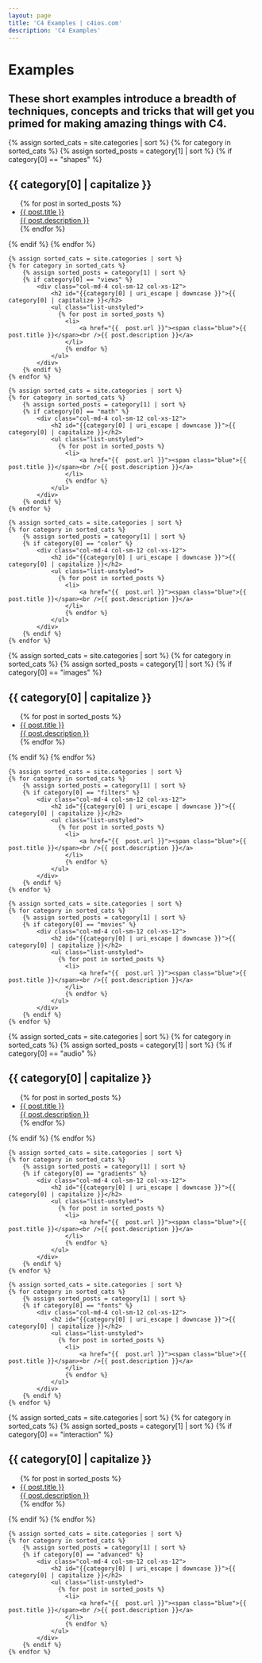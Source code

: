 ```yaml
---
layout: page
title: 'C4 Examples | c4ios.com'
description: 'C4 Examples'
---
```


# Examples

<div class="row">
	<div class="col-md-12 col-sm-12 col-xs-12">
		<h2>These short examples introduce a breadth of techniques, concepts and tricks that will get you primed for making amazing things with C4.</h2>
	</div>
</div>

<div class="row examples-index">
	{% assign sorted_cats = site.categories | sort %}
	{% for category in sorted_cats %}
		{% assign sorted_posts = category[1] | sort %}
		{% if category[0] == "shapes" %}
			<div class="col-md-4 col-sm-12 col-xs-12">
				<h2 id="{{category[0] | uri_escape | downcase }}">{{ category[0] | capitalize }}</h2>
				<ul class="list-unstyled">
				  {% for post in sorted_posts %} 
				 	<li>
				 		<a href="{{  post.url }}"><span class="blue">{{  post.title }}</span><br />{{ post.description }}</a>
				 	</li>
				 	{% endfor %}
				</ul>
			</div>
		{% endif %}
	{% endfor %}

	{% assign sorted_cats = site.categories | sort %}
	{% for category in sorted_cats %}
		{% assign sorted_posts = category[1] | sort %}
		{% if category[0] == "views" %}
			<div class="col-md-4 col-sm-12 col-xs-12">
				<h2 id="{{category[0] | uri_escape | downcase }}">{{ category[0] | capitalize }}</h2>
				<ul class="list-unstyled">
				  {% for post in sorted_posts %} 
				 	<li>
				 		<a href="{{  post.url }}"><span class="blue">{{  post.title }}</span><br />{{ post.description }}</a>
				 	</li>
				 	{% endfor %}
				</ul>
			</div>
		{% endif %}
	{% endfor %}

	{% assign sorted_cats = site.categories | sort %}
	{% for category in sorted_cats %}
		{% assign sorted_posts = category[1] | sort %}
		{% if category[0] == "math" %}
			<div class="col-md-4 col-sm-12 col-xs-12">
				<h2 id="{{category[0] | uri_escape | downcase }}">{{ category[0] | capitalize }}</h2>
				<ul class="list-unstyled">
				  {% for post in sorted_posts %} 
				 	<li>
				 		<a href="{{  post.url }}"><span class="blue">{{  post.title }}</span><br />{{ post.description }}</a>
				 	</li>
				 	{% endfor %}
				</ul>
			</div>
		{% endif %}
	{% endfor %}

	{% assign sorted_cats = site.categories | sort %}
	{% for category in sorted_cats %}
		{% assign sorted_posts = category[1] | sort %}
		{% if category[0] == "color" %}
			<div class="col-md-4 col-sm-12 col-xs-12">
				<h2 id="{{category[0] | uri_escape | downcase }}">{{ category[0] | capitalize }}</h2>
				<ul class="list-unstyled">
				  {% for post in sorted_posts %} 
				 	<li>
				 		<a href="{{  post.url }}"><span class="blue">{{  post.title }}</span><br />{{ post.description }}</a>
				 	</li>
				 	{% endfor %}
				</ul>
			</div>
		{% endif %}
	{% endfor %}
</div>

<div class="row examples-index">
	{% assign sorted_cats = site.categories | sort %}
	{% for category in sorted_cats %}
		{% assign sorted_posts = category[1] | sort %}
		{% if category[0] == "images" %}
			<div class="col-md-4 col-sm-12 col-xs-12">
				<h2 id="{{category[0] | uri_escape | downcase }}">{{ category[0] | capitalize }}</h2>
				<ul class="list-unstyled">
				  {% for post in sorted_posts %} 
				 	<li>
				 		<a href="{{  post.url }}"><span class="blue">{{  post.title }}</span><br />{{ post.description }}</a>
				 	</li>
				 	{% endfor %}
				</ul>
			</div>
		{% endif %}
	{% endfor %}

	{% assign sorted_cats = site.categories | sort %}
	{% for category in sorted_cats %}
		{% assign sorted_posts = category[1] | sort %}
		{% if category[0] == "filters" %}
			<div class="col-md-4 col-sm-12 col-xs-12">
				<h2 id="{{category[0] | uri_escape | downcase }}">{{ category[0] | capitalize }}</h2>
				<ul class="list-unstyled">
				  {% for post in sorted_posts %} 
				 	<li>
				 		<a href="{{  post.url }}"><span class="blue">{{  post.title }}</span><br />{{ post.description }}</a>
				 	</li>
				 	{% endfor %}
				</ul>
			</div>
		{% endif %}
	{% endfor %}

	{% assign sorted_cats = site.categories | sort %}
	{% for category in sorted_cats %}
		{% assign sorted_posts = category[1] | sort %}
		{% if category[0] == "movies" %}
			<div class="col-md-4 col-sm-12 col-xs-12">
				<h2 id="{{category[0] | uri_escape | downcase }}">{{ category[0] | capitalize }}</h2>
				<ul class="list-unstyled">
				  {% for post in sorted_posts %} 
				 	<li>
				 		<a href="{{  post.url }}"><span class="blue">{{  post.title }}</span><br />{{ post.description }}</a>
				 	</li>
				 	{% endfor %}
				</ul>
			</div>
		{% endif %}
	{% endfor %}
</div>

<div class="row examples-index">
	{% assign sorted_cats = site.categories | sort %}
	{% for category in sorted_cats %}
		{% assign sorted_posts = category[1] | sort %}
		{% if category[0] == "audio" %}
			<div class="col-md-4 col-sm-12 col-xs-12">
				<h2 id="{{category[0] | uri_escape | downcase }}">{{ category[0] | capitalize }}</h2>
				<ul class="list-unstyled">
				  {% for post in sorted_posts %} 
				 	<li>
				 		<a href="{{  post.url }}"><span class="blue">{{  post.title }}</span><br />{{ post.description }}</a>
				 	</li>
				 	{% endfor %}
				</ul>
			</div>
		{% endif %}
	{% endfor %}

	{% assign sorted_cats = site.categories | sort %}
	{% for category in sorted_cats %}
		{% assign sorted_posts = category[1] | sort %}
		{% if category[0] == "gradients" %}
			<div class="col-md-4 col-sm-12 col-xs-12">
				<h2 id="{{category[0] | uri_escape | downcase }}">{{ category[0] | capitalize }}</h2>
				<ul class="list-unstyled">
				  {% for post in sorted_posts %} 
				 	<li>
				 		<a href="{{  post.url }}"><span class="blue">{{  post.title }}</span><br />{{ post.description }}</a>
				 	</li>
				 	{% endfor %}
				</ul>
			</div>
		{% endif %}
	{% endfor %}

	{% assign sorted_cats = site.categories | sort %}
	{% for category in sorted_cats %}
		{% assign sorted_posts = category[1] | sort %}
		{% if category[0] == "fonts" %}
			<div class="col-md-4 col-sm-12 col-xs-12">
				<h2 id="{{category[0] | uri_escape | downcase }}">{{ category[0] | capitalize }}</h2>
				<ul class="list-unstyled">
				  {% for post in sorted_posts %} 
				 	<li>
				 		<a href="{{  post.url }}"><span class="blue">{{  post.title }}</span><br />{{ post.description }}</a>
				 	</li>
				 	{% endfor %}
				</ul>
			</div>
		{% endif %}
	{% endfor %}

</div>

<div class="row examples-index">
	{% assign sorted_cats = site.categories | sort %}
	{% for category in sorted_cats %}
		{% assign sorted_posts = category[1] | sort %}
		{% if category[0] == "interaction" %}
			<div class="col-md-4 col-sm-12 col-xs-12">
				<h2 id="{{category[0] | uri_escape | downcase }}">{{ category[0] | capitalize }}</h2>
				<ul class="list-unstyled">
				  {% for post in sorted_posts %} 
				 	<li>
				 		<a href="{{  post.url }}"><span class="blue">{{  post.title }}</span><br />{{ post.description }}</a>
				 	</li>
				 	{% endfor %}
				</ul>
			</div>
		{% endif %}
	{% endfor %}

	{% assign sorted_cats = site.categories | sort %}
	{% for category in sorted_cats %}
		{% assign sorted_posts = category[1] | sort %}
		{% if category[0] == "advanced" %}
			<div class="col-md-4 col-sm-12 col-xs-12">
				<h2 id="{{category[0] | uri_escape | downcase }}">{{ category[0] | capitalize }}</h2>
				<ul class="list-unstyled">
				  {% for post in sorted_posts %} 
				 	<li>
				 		<a href="{{  post.url }}"><span class="blue">{{  post.title }}</span><br />{{ post.description }}</a>
				 	</li>
				 	{% endfor %}
				</ul>
			</div>
		{% endif %}
	{% endfor %}
</div>
